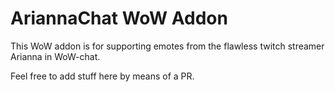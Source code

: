 # AriannaChat WoW Addon
This WoW addon is for supporting emotes from the flawless twitch streamer Arianna in WoW-chat.

Feel free to add stuff here by means of a PR. 
